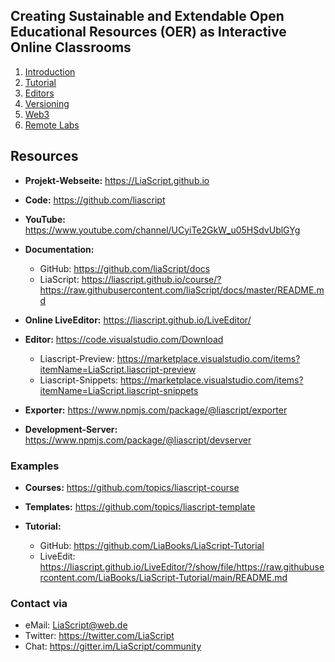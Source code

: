 ## Creating Sustainable and Extendable Open Educational Resources (OER) as Interactive Online Classrooms


1. [Introduction](https://liascript.github.io/course/?https://raw.githubusercontent.com/LiaPlayground/eLearningAfrica-Kigali-2024/main/1-Introduction.md)
2. [Tutorial](https://liascript.github.io/LiveEditor/?/show/file/https://raw.githubusercontent.com/LiaPlayground/eLearningAfrica-Kigali-2024/main/2-Tutorial.md)
3. [Editors](https://liascript.github.io/course/?https://raw.githubusercontent.com/LiaPlayground/eLearningAfrica-Kigali-2024/main/3-Editors.md)
4. [Versioning](https://liascript.github.io/course/?https://raw.githubusercontent.com/LiaPlayground/eLearningAfrica-Kigali-2024/main/4-Editors.md)
5. [Web3](https://liascript.github.io/course/?https://raw.githubusercontent.com/LiaPlayground/eLearningAfrica-Kigali-2024/main/5-Web3.md)
6. [Remote Labs](https://liascript.github.io/course/?https://raw.githubusercontent.com/LiaPlayground/eLearningAfrica-Kigali-2024/main/6-Remote-Labs.md)

## Resources

- __Projekt-Webseite:__ https://LiaScript.github.io
- __Code:__ https://github.com/liascript
- __YouTube:__ https://www.youtube.com/channel/UCyiTe2GkW_u05HSdvUblGYg

- __Documentation:__
  
  - GitHub: https://github.com/liaScript/docs
  - LiaScript: https://liascript.github.io/course/?https://raw.githubusercontent.com/liaScript/docs/master/README.md

- __Online LiveEditor:__ https://liascript.github.io/LiveEditor/
- __Editor:__ https://code.visualstudio.com/Download

  - Liascript-Preview: https://marketplace.visualstudio.com/items?itemName=LiaScript.liascript-preview
  - Liascript-Snippets: https://marketplace.visualstudio.com/items?itemName=LiaScript.liascript-snippets

- __Exporter:__ https://www.npmjs.com/package/@liascript/exporter
- __Development-Server:__ https://www.npmjs.com/package/@liascript/devserver

### Examples

- __Courses:__ https://github.com/topics/liascript-course
- __Templates:__ https://github.com/topics/liascript-template

- __Tutorial:__ 

  - GitHub: https://github.com/LiaBooks/LiaScript-Tutorial
  - LiveEdit: https://liascript.github.io/LiveEditor/?/show/file/https://raw.githubusercontent.com/LiaBooks/LiaScript-Tutorial/main/README.md

### Contact via

- eMail: LiaScript@web.de
- Twitter: https://twitter.com/LiaScript
- Chat: https://gitter.im/LiaScript/community
